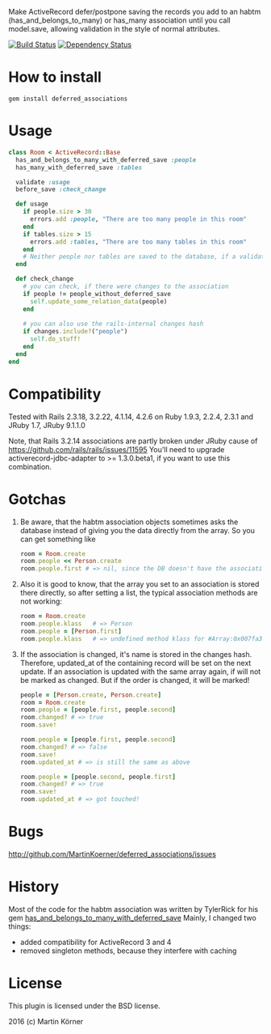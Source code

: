 Make ActiveRecord defer/postpone saving the records you add to an habtm (has_and_belongs_to_many) or has_many association
until you call model.save, allowing validation in the style of normal attributes.

[![Build Status](https://secure.travis-ci.org/MartinKoerner/deferred_associations.png?branch=master)](http://travis-ci.org/MartinKoerner/deferred_associations) [![Dependency Status](https://gemnasium.com/MartinKoerner/deferred_associations.png?travis)](https://gemnasium.com/MartinKoerner/deferred_associations)

How to install
==============

    gem install deferred_associations

Usage
=====

```ruby
class Room < ActiveRecord::Base
  has_and_belongs_to_many_with_deferred_save :people
  has_many_with_deferred_save :tables

  validate :usage
  before_save :check_change

  def usage
    if people.size > 30
      errors.add :people, "There are too many people in this room"
    end
    if tables.size > 15
      errors.add :tables, "There are too many tables in this room"
    end
    # Neither people nor tables are saved to the database, if a validation error is added
  end

  def check_change
    # you can check, if there were changes to the association
    if people != people_without_deferred_save
      self.update_some_relation_data(people)
    end
    
    # you can also use the rails-internal changes hash
    if changes.include?("people")
      self.do_stuff!
    end
  end
end
```

Compatibility
=============

Tested with Rails 2.3.18, 3.2.22, 4.1.14, 4.2.6 on Ruby 1.9.3, 2.2.4, 2.3.1 and JRuby 1.7, JRuby 9.1.1.0

Note, that Rails 3.2.14 associations are partly broken under JRuby cause of https://github.com/rails/rails/issues/11595
You'll need to upgrade activerecord-jdbc-adapter to >= 1.3.0.beta1, if you want to use this combination.

Gotchas
=======

1. Be aware, that the habtm association objects sometimes asks the database instead of giving you the data directly from the array. So you can get something
like

    ```ruby
    room = Room.create
    room.people << Person.create
    room.people.first # => nil, since the DB doesn't have the association saved yet
    ```

2. Also it is good to know, that the array you set to an association is stored there directly, so after setting a list, the typical association
methods are not working:

    ```ruby
    room = Room.create
    room.people.klass   # => Person
    room.people = [Person.first]
    room.people.klass   # => undefined method klass for #Array:0x007fa3b9efc2c0`
    ```
    
3. If the association is changed, it's name is stored in the changes hash. Therefore, updated_at of the containing record will be set on the next update.
   If an association is updated with the same array again, if will not be marked as changed. But if the order is changed, it will be marked!
   
   ```ruby
   people = [Person.create, Person.create]
   room = Room.create
   room.people = [people.first, people.second]
   room.changed? # => true
   room.save!
   
   room.people = [people.first, people.second]
   room.changed? # => false
   room.save!
   room.updated_at # => is still the same as above
   
   room.people = [people.second, people.first]
   room.changed? # => true
   room.save!
   room.updated_at # => got touched!
   ```

Bugs
====

http://github.com/MartinKoerner/deferred_associations/issues

History
======

Most of the code for the habtm association was written by TylerRick for his gem [has_and_belongs_to_many_with_deferred_save](https://github.com/TylerRick/has_and_belongs_to_many_with_deferred_save)
Mainly, I changed two things:

* added compatibility for ActiveRecord 3 and 4
* removed singleton methods, because they interfere with caching

License
=======

This plugin is licensed under the BSD license.

2016 (c) Martin Körner